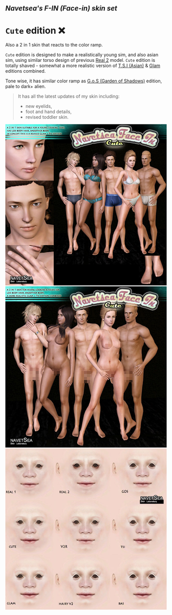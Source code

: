 ## _Navetsea's F-IN (Face-in) skin set_
# `Cute` edition ❌

Also a 2 in 1 skin that reacts to the color ramp.

`Cute` edition is designed to make a realistically young sim, and also asian sim, using similar torso design of previous [Real 2](/10%20Real%202) model. `Cute` edition is totally shaved - somewhat a more realistic version of [T.S.I (Asian)](/05%20T.S.I%20(Asian)) & [Glam](/02%20Glam) editions combined.

Tone wise, it has similar color ramp as [G.o.S (Garden of Shadows)](/07%20G.o.S%20(Garden%20of%20Shadows)) edition, pale to dark+ alien.

> It has all the latest updates of my skin including:
> * new eyelids,
> * foot and hand details,
> * revised toddler skin.

![Cute-1](/_PREVIEW/11%20Cute-1.jpg)
![Cute-2](/_PREVIEW/11%20Cute-2.jpg)
![Cute-3](/_PREVIEW/11%20Cute-3.jpg)
